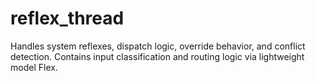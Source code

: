 # reflex_thread

Handles system reflexes, dispatch logic, override behavior, and conflict detection. Contains input classification and routing logic via lightweight model Flex.